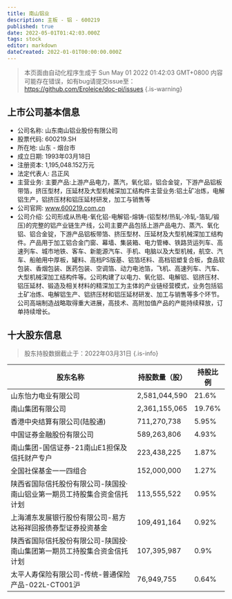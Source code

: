 ```yaml
---
title: 南山铝业
description: 主板 - 铝 - 600219
published: true
date: 2022-05-01T01:42:03.000Z
tags: stock
editor: markdown
dateCreated: 2022-01-01T00:00:00.000Z
---
```


> 本页面由自动化程序生成于 Sun May 01 2022 01:42:03 GMT+0800
> 内容可能存在错误，如有bug请提交issue至：https://github.com/Eroleice/doc-pi/issues
{.is-warning}

## 上市公司基本信息
- 公司名称: 山东南山铝业股份有限公司
- 股票代码: 600219.SH
- 所在地: 山东 - 烟台市
- 成立日期: 1993年03月18日
- 注册资本: 1,195,048.152万元
- 法定代表人: 吕正风
- 主营业务: 主要产品:上游产品电力，蒸汽，氧化铝，铝合金锭，下游产品铝板带箔，挤压型材，压延材及大型机械深加工结构件主营业务:铝土矿冶炼，电解铝生产，铝挤压材和铝压延材研发，加工与销售等
- 公司官网: www.600219.com.cn
- 公司介绍: 公司形成从热电-氧化铝-电解铝-熔铸-(铝型材/热轧-冷轧-箔轧/锻压)的完整的铝产业链生产线，公司主要产品包括上游产品电力、蒸汽、氧化铝、铝合金锭，下游产品铝板带箔、挤压型材、压延材及大型机械深加工结构件。产品用于加工铝合金门窗、幕墙、集装箱、电力管棒、铁路货运列车、高速列车、城市地铁、客车、新能源汽车、手机、电脑以及大型机械，航空、汽车、船舶用中厚板，罐料、高档PS版基、铝箔坯料、高档铝塑复合板，食品软包装、香烟包装、医药包装、空调箔、动力电池箔，飞机、高速列车、汽车、大型机械深加工结构件等。公司构建了以电力、氧化铝、电解铝、铝挤压材、铝压延材、锻造及相关材料的精深加工为主体的产业链经营模式，业务包括铝土矿冶炼、电解铝生产、铝挤压材和铝压延材研发、加工与销售等多个环节。公司高端制造战略取得重大进展，高技术、高附加值产品的产能持续释放，订单持续增长。


## 十大股东信息
> 股东持股数据截止于：2022年03月31日
{.is-info}

| 股东名称 | 持股数量（股） | 持股比例 |
| --- | --- | --- |
| 山东怡力电业有限公司 | 2,581,044,590 | 21.6% |
| 南山集团有限公司 | 2,361,155,065 | 19.76% |
| 香港中央结算有限公司(陆股通) | 711,270,738 | 5.95% |
| 中国证券金融股份有限公司 | 589,263,806 | 4.93% |
| 南山集团-国信证券-21南山E1担保及信托财产专户 | 223,438,225 | 1.87% |
| 全国社保基金一一四组合 | 152,000,000 | 1.27% |
| 陕西省国际信托股份有限公司-陕国投·南山铝业第一期员工持股集合资金信托计划 | 113,555,522 | 0.95% |
| 上海浦东发展银行股份有限公司-易方达裕祥回报债券型证券投资基金 | 109,491,164 | 0.92% |
| 陕西省国际信托股份有限公司-陕国投·南山集团第一期员工持股集合资金信托计划 | 107,395,987 | 0.9% |
| 太平人寿保险有限公司-传统-普通保险产品-022L-CT001沪 | 76,949,755 | 0.64% |




